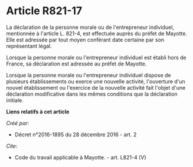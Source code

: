 # Article R821-17

La déclaration de la personne morale ou de l'entrepreneur individuel, mentionnée à l'article L. 821-4, est effectuée auprès
du préfet de Mayotte. Elle est adressée par tout moyen conférant date certaine par son représentant légal. 

Lorsque la personne morale ou l'entrepreneur individuel est établi hors de France, sa déclaration est adressée au préfet de
Mayotte. 

Lorsque la personne morale ou l'entrepreneur individuel dispose de plusieurs établissements ou exerce une nouvelle activité,
l'ouverture d'un nouvel établissement ou l'exercice de la nouvelle activité fait l'objet d'une déclaration modificative dans
les mêmes conditions que la déclaration initiale.

**Liens relatifs à cet article**

_Créé par_:

  - Décret n°2016-1895 du 28 décembre 2016 - art. 2

_Cite_:

  - Code du travail applicable à Mayotte. - art. L821-4 (V)
